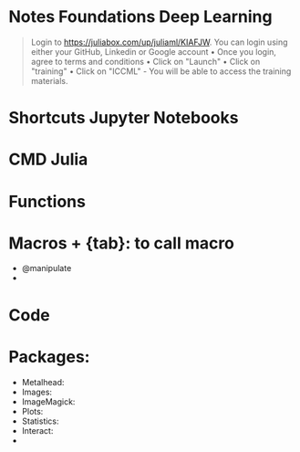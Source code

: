 # Notes Foundations Deep Learning

> Login to https://juliabox.com/up/juliaml/KIAFJW. You can login using either your GitHub, Linkedin or Google account
•	Once you login, agree to terms and conditions
•	Click on "Launch"
•	Click on "training"
•	Click on "ICCML" - You will be able to access the training materials.


# Shortcuts Jupyter Notebooks

# CMD Julia

# Functions

# Macros + {tab}: to call macro 
  - @manipulate
  - 

# Code

# Packages:
  - Metalhead:
  - Images:
  - ImageMagick:
  - Plots:
  - Statistics:
  - Interact:
  - 


